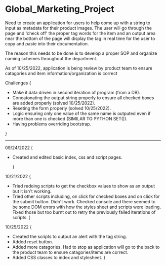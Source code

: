 # Global_Marketing_Project

Need to create an application for users to help come up with a string to input as metadata for their product images. The user will go through the page and 'check off' the proper tag words for the item and an output area near the bottom of the page will display the tag in real time for the user to copy and paste into their documentation.

The reason this needs to be done is to develop a proper SOP and organize naming schemes throughout the department.

<bold>As of 10/25/2022, application is being review by product team to ensure catagories and item information/organization is correct</bold>

Challenges {

- Make it data driven in second iteration of program (from a DB).
- Concatonating the output string properly to ensure all checked boxes are added properly (solved 10/25/2022).
- Reseting the form properly (solved 10/25/2022).
- Logic ensuring only one value of the same name is outputed even if more than one is checked (SIMILAR TO PYTHON SET()).
- Having problems overriding bootstrap.

}

---

09/24/2022 {

- Created and edited basic index, css and script pages.

  }

10/21/2022 {

- Tried redoing scripts to get the checkbox values to show as an output but it isn't working.
- Tried other scripts including, on click for checked boxes and on click for the submit button. Didn't work. Checked console and there seemed to be some DOM errors with how the styles sheet and scripts were loading. Fixed those but too burnt out to retry the previously failed iterations of scripts.
  }

10/25/2022 {

- Created the scripts to output an alert with the tag string.
- Added reset button.
- Added more catagories. Had to stop as application will go to the back to the product team to ensure catagories/items are correct.
- Added CSS classes to index and stylesheet.
  }
